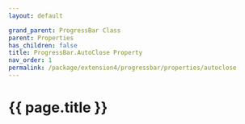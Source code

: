 ```yaml
---
layout: default

grand_parent: ProgressBar Class
parent: Properties
has_children: false
title: ProgressBar.AutoClose Property
nav_order: 1
permalink: /package/extension4/progressbar/properties/autoclose
---
```

# {{ page.title }}